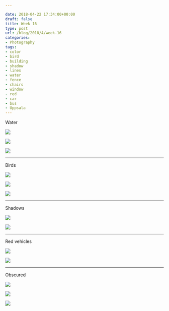 ```yaml
---

date: 2018-04-22 17:34:00+00:00
draft: false
title: Week 16
type: post
url: /blog/2018/4/week-16
categories:
- Photography
tags:
- color
- bird
- building
- shadow
- lines
- water
- fence
- chairs
- window
- red
- car
- bus
- Uppsala
---
```


Water



  
![](/images/2018-04-22-20184week-16/IMG_5750.jpg)

  

  
![](/images/2018-04-22-20184week-16/IMG_5756.jpg)

  

  
![](/images/2018-04-22-20184week-16/IMG_5752.jpg)

  



* * *

Birds



  
![](/images/2018-04-22-20184week-16/IMG_5758.jpg)

  

  
![](/images/2018-04-22-20184week-16/IMG_5815.jpg)

  

  
![](/images/2018-04-22-20184week-16/IMG_5816.jpg)

  



* * *

Shadows



  
![](/images/2018-04-22-20184week-16/IMG_5810.jpg)

  

  
![](/images/2018-04-22-20184week-16/IMG_5883.jpg)

  



* * *

Red vehicles



  
![](/images/2018-04-22-20184week-16/IMG_5863.jpg)

  

  
![](/images/2018-04-22-20184week-16/IMG_5888.jpg)

  



* * *

Obscured



  
![](/images/2018-04-22-20184week-16/IMG_5716.jpg)

  

  
![](/images/2018-04-22-20184week-16/IMG_5762.jpg)

  

  
![](/images/2018-04-22-20184week-16/IMG_5765.jpg)

  


